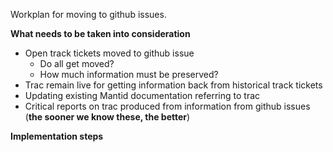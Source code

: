 Workplan for moving to github issues.

**What needs to be taken into consideration**

* Open track tickets moved to github issue
  * Do all get moved?
  * How much information must be preserved?
* Trac remain live for getting information back from historical track tickets
* Updating existing Mantid documentation referring to trac
* Critical reports on trac produced from information from github issues (**the sooner we know these, the better**)

**Implementation steps**
